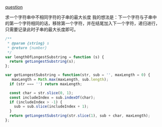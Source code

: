 [question](https://leetcode.com/problems/longest-substring-without-repeating-characters/)

求一个字符串中不相同字符的子串的最大长度
我的想法是：下一个字符与子串中的第一个字符相同的话，移除第一个字符，并在结尾加入下一个字符，递归进行，只需要记录此时子串的最大长度即可。

```js
/**
 * @param {string} s
 * @return {number}
 */
var lengthOfLongestSubstring = function (s) {
  return getLongestSubstring(s);
};

var getLongestSubstring = function(str, sub = '', maxLength = 0) {
   maxLength = Math.max(maxLength, sub.length);
  if (str === '') return maxLength;

  const char = str.slice(0, 1);
  const includeIndex = sub.indexOf(char);
  if (includeIndex > -1) {
    sub = sub.slice(includeIndex + 1);
  }
  return getLongestSubstring(str.slice(1), sub + char, maxLength);
};
```
